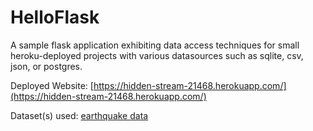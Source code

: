 # HelloFlask

A sample flask application exhibiting data access techniques for small heroku-deployed projects with various datasources such as sqlite, csv, json, or postgres.

Deployed Website:
[https://hidden-stream-21468.herokuapp.com/](https://hidden-stream-21468.herokuapp.com/)

Dataset(s) used:
[earthquake data](https://www.kaggle.com/usgs/earthquake-database)
